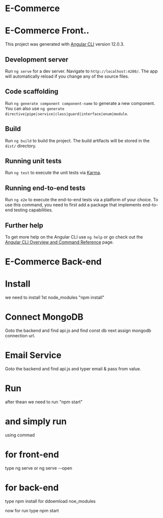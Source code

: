 # E-Commerce
# E-Commerce Front..

This project was generated with [Angular CLI](https://github.com/angular/angular-cli) version 12.0.3.

## Development server

Run `ng serve` for a dev server. Navigate to `http://localhost:4200/`. The app will automatically reload if you change any of the source files.

## Code scaffolding

Run `ng generate component component-name` to generate a new component. You can also use `ng generate directive|pipe|service|class|guard|interface|enum|module`.

## Build

Run `ng build` to build the project. The build artifacts will be stored in the `dist/` directory.

## Running unit tests

Run `ng test` to execute the unit tests via [Karma](https://karma-runner.github.io).

## Running end-to-end tests

Run `ng e2e` to execute the end-to-end tests via a platform of your choice. To use this command, you need to first add a package that implements end-to-end testing capabilities.

## Further help

To get more help on the Angular CLI use `ng help` or go check out the [Angular CLI Overview and Command Reference](https://angular.io/cli) page.

# E-Commerce Back-end 

# Install 
we need to install 1st node_modules "npm install"

# Connect MongoDB
Goto the backend and find api.js and find const db next assign mongodb connection url.

# Email Service
Goto the backend and find api.js and typer email & pass from value.

# Run
after thean we need to run "npm start"

# and simply run 
using commad  

# for front-end  
type ng serve  or ng serve --open

# for back-end
type npm install for ddoemload noe_modules

now for run type npm start

